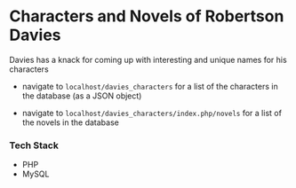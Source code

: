 # Characters and Novels of Robertson Davies

Davies has a knack for coming up with interesting and unique names for his characters

- navigate to `localhost/davies_characters` for a list of the characters in the database (as a JSON object)

- navigate to `localhost/davies_characters/index.php/novels` for a list of the novels in the database

### Tech Stack

- PHP
- MySQL
